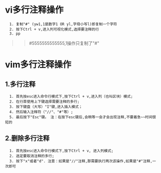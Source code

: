 # vi多行注释操作
```
  1. 复制"#" (yw1,1是数字1 OR yl,字母小写l)即复制一个字符
  2. 按下Ctrl + v,进入列可视化模式,选择要注释的行
  3. pp
```
>>#5555555555555,1操作只复制了"#"

# vim多行注释操作
## 1.多行注释
```
  1. 首先按esc进入命令行模式下,按下Ctrl + v,进入列（也叫区块）模式;
  2. 在行首使用上下键选择需要注释的多行;
  3. 按下键盘（大写）"I"键,进入插入模式；
  4. 然后输入注释符（"//"、"#"等）;
  5. 最后按下"Esc"键。 注：在按下esc键后,会稍等一会才会出现注释,不要着急~~时间很短的
```
## 2.删除多行注释
```
  1. 首先按esc进入命令行模式下,按下Ctrl + v, 进入列模式;
  2. 选定要取消注释的多行;
  3. 按下"x"或者"d". 注意：如果是"//"注释,那需要执行两次该操作,如果是"#"注释,一次即可
```
